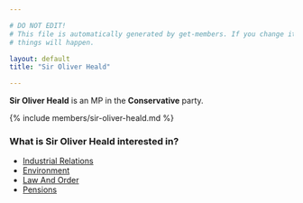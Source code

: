 ```yaml
---

# DO NOT EDIT!
# This file is automatically generated by get-members. If you change it, bad
# things will happen.

layout: default
title: "Sir Oliver Heald"

---
```


**Sir Oliver Heald** is an MP in the **Conservative** party.

{% include members/sir-oliver-heald.md %}

### What is Sir Oliver Heald interested in?


* [Industrial Relations](/interests/industrial-relations.html)
* [Environment](/interests/environment.html)
* [Law And Order](/interests/law-and-order.html)
* [Pensions](/interests/pensions.html)
